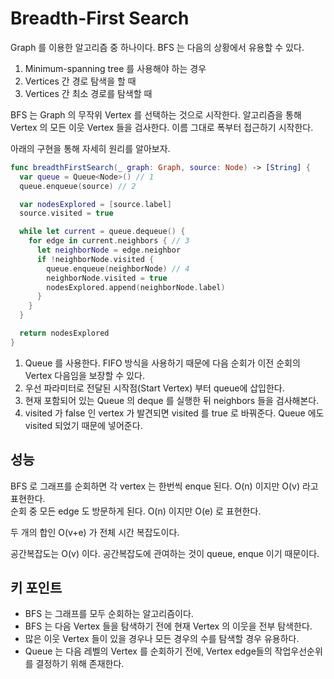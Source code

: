 
# Breadth-First Search

Graph 를 이용한 알고리즘 중 하나이다. BFS 는 다음의 상황에서 유용할 수 있다.

1. Minimum-spanning tree 를 사용해야 하는 경우
2. Vertices 간 경로 탐색을 할 때
3. Vertices 간 최소 경로를 탐색할 때

BFS 는 Graph 의 무작위 Vertex 를 선택하는 것으로 시작한다. 알고리즘을 통해 Vertex 의 모든 이웃 Vertex 들을 검사한다. 이름 그대로 폭부터 접근하기 시작한다.

아래의 구현을 통해 자세히 원리를 알아보자.

```swift
func breadthFirstSearch(_ graph: Graph, source: Node) -> [String] {
  var queue = Queue<Node>() // 1
  queue.enqueue(source) // 2

  var nodesExplored = [source.label]
  source.visited = true

  while let current = queue.dequeue() {
    for edge in current.neighbors { // 3
      let neighborNode = edge.neighbor
      if !neighborNode.visited {
        queue.enqueue(neighborNode) // 4
        neighborNode.visited = true
        nodesExplored.append(neighborNode.label)
      }
    }
  }

  return nodesExplored
}
```

1. Queue 를 사용한다. FIFO 방식을 사용하기 때문에 다음 순회가 이전 순회의 Vertex 다음임을 보장할 수 있다.
2. 우선 파라미터로 전달된 시작점(Start Vertex) 부터 queue에 삽입한다.
3. 현재 포함되어 있는 Queue 의 deque 를 실행한 뒤 neighbors 들을 검사해본다.
4. visited 가 false 인 vertex 가 발견되면 visited 를 true 로 바꿔준다. Queue 에도 visited 되었기 때문에 넣어준다.

## 성능

BFS 로 그래프를 순회하면 각 vertex 는 한번씩 enque 된다. O(n) 이지만 O(v) 라고 표현한다.<br/>
순회 중 모든 edge 도 방문하게 된다. O(n) 이지만 O(e) 로 표현한다.

두 개의 합인 O(v+e) 가 전체 시간 복잡도이다.

공간복잡도는 O(v) 이다. 공간복잡도에 관여하는 것이 queue, enque 이기 때문이다.

## 키 포인트

* BFS 는 그래프를 모두 순회하는 알고리즘이다.
* BFS 는 다음 Vertex 들을 탐색하기 전에 현재 Vertex 의 이웃을 전부 탐색한다.
* 많은 이웃 Vertex 들이 있을 경우나 모든 경우의 수를 탐색할 경우 유용하다.
* Queue 는 다음 레벨의 Vertex 를 순회하기 전에, Vertex edge들의 작업우선순위를 결정하기 위해 존재한다.